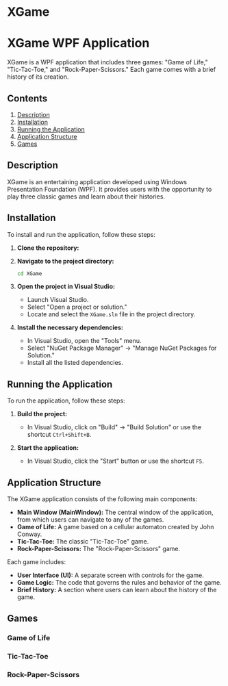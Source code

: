 # XGame
# XGame WPF Application

XGame is a WPF application that includes three games: "Game of Life," "Tic-Tac-Toe," and "Rock-Paper-Scissors." Each game comes with a brief history of its creation.

## Contents

1. [Description](#description)
2. [Installation](#installation)
3. [Running the Application](#running-the-application)
4. [Application Structure](#application-structure)
5. [Games](#games)

## Description

XGame is an entertaining application developed using Windows Presentation Foundation (WPF). It provides users with the opportunity to play three classic games and learn about their histories.

## Installation

To install and run the application, follow these steps:

1. **Clone the repository:**
2. **Navigate to the project directory:**
    ```bash
    cd XGame
    ```
3. **Open the project in Visual Studio:**
    - Launch Visual Studio.
    - Select "Open a project or solution."
    - Locate and select the `XGame.sln` file in the project directory.

4. **Install the necessary dependencies:**
    - In Visual Studio, open the "Tools" menu.
    - Select "NuGet Package Manager" -> "Manage NuGet Packages for Solution."
    - Install all the listed dependencies.

## Running the Application

To run the application, follow these steps:

1. **Build the project:**
    - In Visual Studio, click on "Build" -> "Build Solution" or use the shortcut `Ctrl+Shift+B`.

2. **Start the application:**
    - In Visual Studio, click the "Start" button or use the shortcut `F5`.

## Application Structure

The XGame application consists of the following main components:

- **Main Window (MainWindow):** The central window of the application, from which users can navigate to any of the games.
- **Game of Life:** A game based on a cellular automaton created by John Conway.
- **Tic-Tac-Toe:** The classic "Tic-Tac-Toe" game.
- **Rock-Paper-Scissors:** The "Rock-Paper-Scissors" game.

Each game includes:

- **User Interface (UI):** A separate screen with controls for the game.
- **Game Logic:** The code that governs the rules and behavior of the game.
- **Brief History:** A section where users can learn about the history of the game.

## Games

### Game of Life

### Tic-Tac-Toe

### Rock-Paper-Scissors
